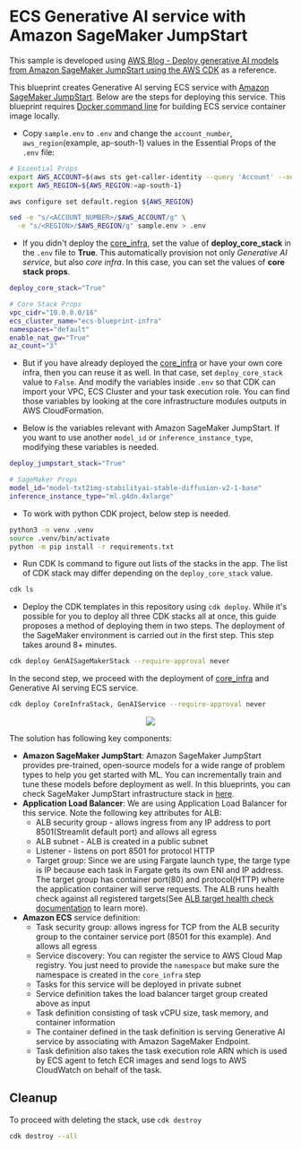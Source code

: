 # ECS Generative AI service with Amazon SageMaker JumpStart

This sample is developed using [AWS Blog - Deploy generative AI models from Amazon SageMaker JumpStart using the AWS CDK](https://aws.amazon.com/blogs/machine-learning/deploy-generative-ai-models-from-amazon-sagemaker-jumpstart-using-the-aws-cdk/) as a reference.

This blueprint creates Generative AI serving ECS service with [Amazon SageMaker JumpStart](https://docs.aws.amazon.com/sagemaker/latest/dg/studio-jumpstart.html). Below are the steps for deploying this service. This blueprint requires [Docker command line](https://docs.docker.com/engine/reference/commandline/cli/) for building ECS service container image locally.

* Copy `sample.env` to `.env` and change the `account_number`, `aws_region`(example, ap-south-1) values in the Essential Props of the `.env` file:
```bash
# Essential Props
export AWS_ACCOUNT=$(aws sts get-caller-identity --query 'Account' --output text)
export AWS_REGION=${AWS_REGION:=ap-south-1}

aws configure set default.region ${AWS_REGION}

sed -e "s/<ACCOUNT_NUMBER>/$AWS_ACCOUNT/g" \
  -e "s/<REGION>/$AWS_REGION/g" sample.env > .env
```

* If you didn't deploy the [core_infra](../core_infra/README.md), set the value of **deploy_core_stack** in the `.env` file to **True**. This automatically provision not only *Generative AI service*, but also *core infra*. In this case, you can set the values of **core stack props**.
```bash
deploy_core_stack="True"

# Core Stack Props
vpc_cidr="10.0.0.0/16"
ecs_cluster_name="ecs-blueprint-infra"
namespaces="default"
enable_nat_gw="True"
az_count="3"
```

* But if you have already deployed the [core_infra](../core_infra/README.md) or have your own core infra, then you can reuse it as well. In that case, set `deploy_core_stack` value to `False`. And modify the variables inside `.env` so that CDK can import your VPC, ECS Cluster and your task execution role. You can find those variables by looking at the core infrastructure modules outputs in AWS CloudFormation.

* Below is the variables relevant with Amazon SageMaker JumpStart. If you want to use another `model_id` or `inference_instance_type`, modifying these variables is needed.
```bash
deploy_jumpstart_stack="True"

# SageMaker Props
model_id="model-txt2img-stabilityai-stable-diffusion-v2-1-base"
inference_instance_type="ml.g4dn.4xlarge"
```

* To work with python CDK project, below step is needed.
```bash
python3 -m venv .venv
source .venv/bin/activate
python -m pip install -r requirements.txt
```

* Run CDK ls command to figure out lists of the stacks in the app. The list of CDK stack may differ depending on the `deploy_core_stack` value.
```bash
cdk ls
```

* Deploy the CDK templates in this repository using `cdk deploy`. While it's possible for you to deploy all three CDK stacks all at once, this guide proposes a method of deploying them in two steps. The deployment of the SageMaker environment is carried out in the first step. This step takes around 8+ minutes.
```bash
cdk deploy GenAISageMakerStack --require-approval never
```
In the second step, we proceed with the deployment of [core_infra](../core_infra/README.md) and Generative AI serving ECS service.
```bash
cdk deploy CoreInfraStack, GenAIService --require-approval never
```

<p align="center">
  <img src="../../docs/generative-ai-service.png"/>
</p>

The solution has following key components:
* **Amazon SageMaker JumpStart**: Amazon SageMaker JumpStart provides pre-trained, open-source models for a wide range of problem types to help you get started with ML. You can incrementally train and tune these models before deployment as well. In this blueprints, you can check SageMaker JumpStart infrastructure stack in [here](../other_stack/generative_ai_sagemaker_stack.py).
* **Application Load Balancer**: We are using Application Load Balancer for this service. Note the following key attributes for ALB:
  * ALB security group - allows ingress from any IP address to port 8501(Streamlit default port) and allows all egress
  * ALB subnet - ALB is created in a public subnet
  * Listener - listens on port 8501 for protocol HTTP
  * Target group: Since we are using Fargate launch type, the targe type is IP because each task in Fargate gets its own ENI and IP address. The target group has container port(80) and protocol(HTTP) where the application container will serve requests. The ALB runs health check against all registered targets(See [ALB target health check documentation](https://docs.aws.amazon.com/elasticloadbalancing/latest/application/target-group-health-checks.html) to learn more).
* **Amazon ECS** service definition:
  * Task security group: allows ingress for TCP from the ALB security group to the container service port (8501 for this example). And allows all egress
  * Service discovery: You can register the service to AWS Cloud Map registry. You just need to provide the `namespace` but make sure the namespace is created in the `core_infra` step
  * Tasks for this service will be deployed in private subnet
  * Service definition takes the load balancer target group created above as input
  * Task definition consisting of task vCPU size, task memory, and container information
  * The container defined in the task definition is serving Generative AI service by associating with Amazon SageMaker Endpoint.
  * Task definition also takes the task execution role ARN which is used by ECS agent to fetch ECR images and send logs to AWS CloudWatch on behalf of the task.

## Cleanup
To proceed with deleting the stack, use `cdk destroy`
```bash
cdk destroy --all
```
